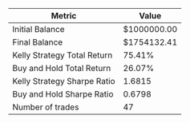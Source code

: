 | Metric | Value |
| --- | --- |
| Initial Balance | $1000000.00 |
| Final Balance | $1754132.41 |
| Kelly Strategy Total Return | 75.41% |
| Buy and Hold Total Return | 26.07% |
| Kelly Strategy Sharpe Ratio | 1.6815 |
| Buy and Hold Sharpe Ratio | 0.6798 |
| Number of trades | 47 |
